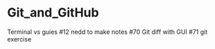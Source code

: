 # Git_and_GitHub

Terminal vs guies  #12 nedd to make notes 
#70 Git diff with GUI
#71 git exercise
